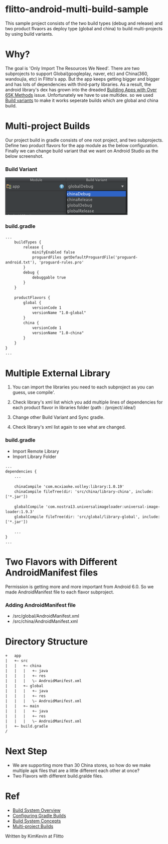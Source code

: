 # flitto-android-multi-build-sample
This sample project consists of the two build types (debug and release) and two product flvaors as deploy type (global and china) to build multi-projects by using build variants.

# Why?
The goal is 'Only Import The Resources We Need'. There are two subprojects to support Global(googleplay, naver, etc) and China(360, wandoujia, etc) in Flitto's app. But the app keeps getting bigger and bigger and has lots of dependencies with third-party libraries. As a result, the android library's dex has grown into the dreaded [Building Apps with Over 65K Methods](http://developer.android.com/intl/ko/tools/building/multidex.html) issue. Unfortunately we have to use multidex. so we used [Build variants](http://developer.android.com/intl/ko/tools/building/configuring-gradle.html) to make it works seperate builds which are global and china build. 

# Multi-project Builds
Our project build in gradle consists of one root project, and two subprojects. Define two product flavors for the app module as the below configuration. Finally we can change build variant that we want on Android Studio as the below screenshot.

### Build Variant
<img src="./screenshot/screenshot_01.png" width=390 height=119 />

### build.gradle
```shell
...
    buildTypes {
        release {
            minifyEnabled false
            proguardFiles getDefaultProguardFile('proguard-android.txt'), 'proguard-rules.pro'
        }
        debug {
            debuggable true
        }
    }

    productFlavors {
        global {
            versionCode 1
            versionName "1.0-global"
        }
        china {
            versionCode 1
            versionName "1.0-china"
        }
    }
}
...
```

# Multiple External Library
1. You can import the libraries you need to each subproject as you can guess, use <label for productFlavor>compile'.

2. Check library's xml list which you add multiple lines of dependencies for each product flavor in libraries folder (path : /project/.idea/)

3. Change other Build Variant and Sync gradle.

4. Check library's xml list again to see what are changed.

### build.gradle

* Import Remote Library
* Import Library Folder


```shell
...
dependencies {
    ...

    chinaCompile 'com.mcxiaoke.volley:library:1.0.19'
    chinaCompile fileTree(dir: 'src/china/library-china', include: ['*.jar'])

    globalCompile 'com.nostra13.universalimageloader:universal-image-loader:1.9.3'
    globalCompile fileTree(dir: 'src/global/library-global', include: ['*.jar'])

    ...
}
...
```

# Two Flavors with Different AndroidManifest files
Permission is getting more and more important from Android 6.0. So we made AndroidManifest file to each flavor subproject.

### Adding AndroidManifest file
* /src/global/AndroidManifest.xml
* /src/china/AndroidManifest.xml

# Directory Structure
```shell
+   app
|   +– src
|   |   +– china
|   |   |   +– java
|   |   |   +– res  
|   |   |   \– AndroidManifest.xml
|   |   +– global
|   |   |   +– java
|   |   |   +– res  
|   |   |   \– AndroidManifest.xml
|   |   +– main
|   |   |   +– java
|   |   |   +– res  
|   |   |   \– AndroidManifest.xml
|   +– build.gradle
/
```

# Next Step
* We are supporting more than 30 China stores, so how do we make multiple apk files that are a little different each other at once?
* Two Flavors with different build.gralde files.


# Ref
* [Build System Overview](http://developer.android.com/intl/ko/sdk/installing/studio-build.html)
* [Configuring Gradle Builds](http://developer.android.com/intl/ko/tools/building/configuring-gradle.html)
* [Build System Concepts](http://tools.android.com/tech-docs/new-build-system/build-system-concepts)
* [Multi-project Builds](https://docs.gradle.org/current/userguide/multi_project_builds.html)

Written by KimKevin at Flitto
